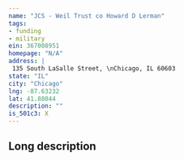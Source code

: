 ```yaml
---
name: "JCS - Weil Trust co Howard D Lerman"
tags:
- funding
- military
ein: 367008951
homepage: "N/A"
address: |
 135 South LaSalle Street, \nChicago, IL 60603
state: "IL"
city: "Chicago"
lng: -87.63232
lat: 41.88044
description: ""
is_501c3: X
---
```


## Long description


